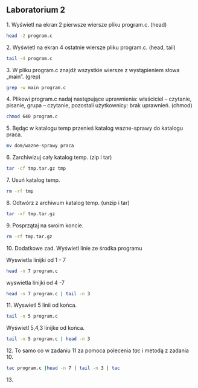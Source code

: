 ## Laboratorium 2

1\. Wyświetl na ekran 2 pierwsze wiersze pliku program.c. (head)

```sh
head -2 program.c
```

2\. Wyświetl na ekran 4 ostatnie wiersze pliku program.c. (head, tail)

```sh
tail -4 program.c
```

3\. W pliku program.c znajdź wszystkie wiersze z wystąpieniem słowa „main”. (grep)

```sh
grep -w main program.c
```

4\. Plikowi program.c nadaj następujące uprawnienia: właściciel – czytanie, pisanie, grupa – czytanie, pozostali użytkownicy: brak uprawnień. (chmod)

```sh
chmod 640 program.c
```

5\. Będąc w katalogu temp przenieś katalog wazne-sprawy do katalogu praca.

```sh
mv dom/wazne-sprawy praca
```

6\. Zarchiwizuj cały katalog temp. (zip i tar)

```sh
tar -cf tmp.tar.gz tmp
```

7\. Usuń katalog temp.

```sh
rm -rf tmp
```

8\. Odtwórz z archiwum katalog temp. (unzip i tar)

```sh
tar -xf tmp.tar.gz
```

9\. Posprzątaj na swoim koncie.

```sh
rm -rf tmp.tar.gz
```

10\. Dodatkowe zad. Wyświetl linie ze środka programu

Wyswietla linijki od 1 - 7
```sh
head -n 7 program.c 
```
wyswietla linijki od 4 -7

```sh
head -n 7 program.c | tail -n 3
```

11\. Wyswietl 5 linii od końca.

```sh
tail -n 5 program.c 
```

Wyświetl 5,4,3 linijke od końca.

```sh
tail -n 5 program.c | head -n 3 
```

12\. To samo co w zadaniu 11 za pomoca polecenia *tac* i metodą z zadania 10.

```sh
tac program.c |head -n 7 | tail -n 3 | tac
```

13\. 
